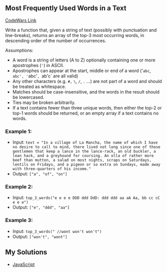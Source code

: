 ## Most Frequently Used Words in a Text
[CodeWars Link](https://www.codewars.com/kata/51e056fe544cf36c410000fb)

Write a function that, given a string of text (possibly with punctuation and line-breaks), returns an array of the top-3 most occurring words, in descending order of the number of occurrences.

Assumptions:
- A word is a string of letters (A to Z) optionally containing one or
  more apostrophes (`'`) in ASCII.
- Apostrophes can appear at the start, middle or end of a word
  ('`abc`, `abc', '`abc'`, `ab'c` are all valid)
- Any other characters (e.g. `#,` `\`, `/`, `.` ...) are not part of a word
  and should be treated as whitespace.
- Matches should be case-insensitive, and the words in the result
  should be lowercased.
- Ties may be broken arbitrarily.
- If a text contains fewer than three unique words, then either the top-2
  or top-1 words should be returned, or an empty array if a text contains
  no words.

### Example 1:
-   Input: `text = "In a village of La Mancha, the name of which I have no desire to call to mind, there lived not long since one of those gentlemen that keep a lance in the lance-rack, an old buckler, a lean hack, and a greyhound for coursing. An olla of rather more beef than mutton, a salad on most nights, scraps on Saturdays, lentils on Fridays, and a pigeon or so extra on Sundays, made away with three-quarters of his income."`
-   Output: `["a", "of", "on"]`

### Example 2:
-   Input: `top_3_words("e e e e DDD ddd DdD: ddd ddd aa aA Aa, bb cc cC e e e")`
-   Output: `["e", "ddd", "aa"]`

### Example 3:
-   Input:  `top_3_words(" //wont won't won't")`
-   Output: `["won't", "wont"]`

## My Solutions
- [JavaScript](Most-Frequently-Used-Words.js)